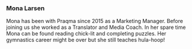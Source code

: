 ---
---
### Mona Larsen

Mona has been with Praqma since 2015 as a Marketing Manager. Before joining us she worked as a Translator and Media Coach. In her spare time Mona can be found reading chick-lit and completing puzzles. Her gymnastics career might be over but she still teaches hula-hoop!